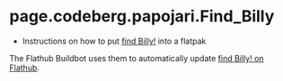 # page.codeberg.papojari.Find_Billy

- Instructions on how to put [find Billy!](https://codeberg.org/papojari/Find-Billy) into a flatpak

The Flathub Buildbot uses them to automatically update [find Billy! on Flathub](https://flathub.org/apps/details/page.codeberg.papojari.Find_Billy).
